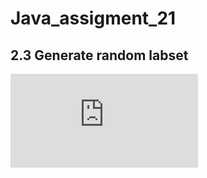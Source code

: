 # Java_assigment_21

## 2.3 Generate random labset 
[![pdfread](https://github.com/YashvanthD/Java_assigment_21/blob/main/Assignment%20I.pdf)](https://github.com/YashvanthD/Java_assigment_21/blob/main/Assignment%20I.pdf) 
